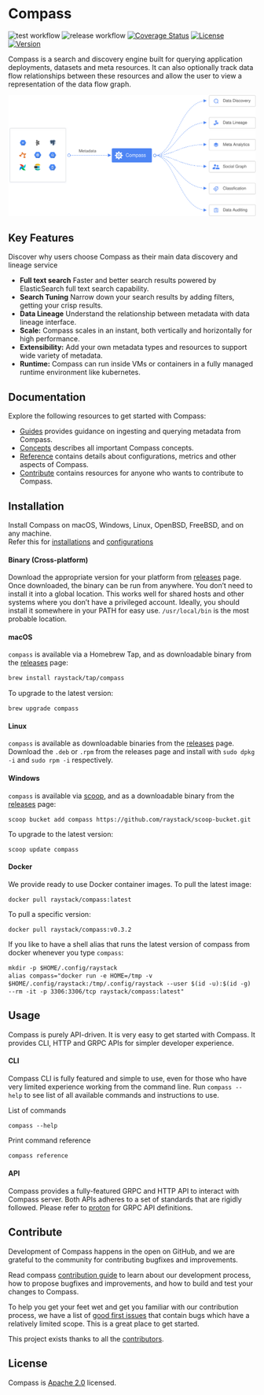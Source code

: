 # Compass

![test workflow](https://github.com/raystack/compass/actions/workflows/test.yml/badge.svg)
![release workflow](https://github.com/raystack/compass/actions/workflows/release.yml/badge.svg)
[![Coverage Status](https://coveralls.io/repos/github/raystack/compass/badge.svg?branch=main)](https://coveralls.io/github/raystack/compass?branch=main)
[![License](https://img.shields.io/badge/License-Apache%202.0-blue.svg?logo=apache)](LICENSE)
[![Version](https://img.shields.io/github/v/release/raystack/compass?logo=semantic-release)](Version)

Compass is a search and discovery engine built for querying application deployments, datasets and meta resources. It can also optionally track data flow relationships between these resources and allow the user to view a representation of the data flow graph.

<p align="center"><img src="./docs/static/assets/overview.svg" /></p>

## Key Features

Discover why users choose Compass as their main data discovery and lineage service

- **Full text search** Faster and better search results powered by ElasticSearch full text search capability.
- **Search Tuning** Narrow down your search results by adding filters, getting your crisp results.
- **Data Lineage** Understand the relationship between metadata with data lineage interface.
- **Scale:** Compass scales in an instant, both vertically and horizontally for high performance.
- **Extensibility:** Add your own metadata types and resources to support wide variety of metadata.
- **Runtime:** Compass can run inside VMs or containers in a fully managed runtime environment like kubernetes.

## Documentation

Explore the following resources to get started with Compass:

- [Guides](https://compass-raystack.vercel.app/docs/guides) provides guidance on ingesting and querying metadata from Compass.
- [Concepts](https://compass-raystack.vercel.app/docs/concepts) describes all important Compass concepts.
- [Reference](https://compass-raystack.vercel.app/docs/reference) contains details about configurations, metrics and other aspects of Compass.
- [Contribute](https://compass-raystack.vercel.app/docs/contribute/contribution.md) contains resources for anyone who wants to contribute to Compass.

## Installation

Install Compass on macOS, Windows, Linux, OpenBSD, FreeBSD, and on any machine. <br/>Refer this for [installations](https://compass-raystack.vercel.app/docs/installation) and [configurations](https://compass-raystack.vercel.app/docs/guides/configuration)

#### Binary (Cross-platform)

Download the appropriate version for your platform from [releases](https://github.com/raystack/compass/releases) page. Once downloaded, the binary can be run from anywhere.
You don’t need to install it into a global location. This works well for shared hosts and other systems where you don’t have a privileged account.
Ideally, you should install it somewhere in your PATH for easy use. `/usr/local/bin` is the most probable location.

#### macOS

`compass` is available via a Homebrew Tap, and as downloadable binary from the [releases](https://github.com/raystack/compass/releases/latest) page:

```sh
brew install raystack/tap/compass
```

To upgrade to the latest version:

```
brew upgrade compass
```

#### Linux

`compass` is available as downloadable binaries from the [releases](https://github.com/raystack/compass/releases/latest) page. Download the `.deb` or `.rpm` from the releases page and install with `sudo dpkg -i` and `sudo rpm -i` respectively.

#### Windows

`compass` is available via [scoop](https://scoop.sh/), and as a downloadable binary from the [releases](https://github.com/raystack/compass/releases/latest) page:

```
scoop bucket add compass https://github.com/raystack/scoop-bucket.git
```

To upgrade to the latest version:

```
scoop update compass
```

#### Docker

We provide ready to use Docker container images. To pull the latest image:

```
docker pull raystack/compass:latest
```

To pull a specific version:

```
docker pull raystack/compass:v0.3.2
```

If you like to have a shell alias that runs the latest version of compass from docker whenever you type `compass`:

```
mkdir -p $HOME/.config/raystack
alias compass="docker run -e HOME=/tmp -v $HOME/.config/raystack:/tmp/.config/raystack --user $(id -u):$(id -g) --rm -it -p 3306:3306/tcp raystack/compass:latest"
```

## Usage

Compass is purely API-driven. It is very easy to get started with Compass. It provides CLI, HTTP and GRPC APIs for simpler developer experience.

#### CLI

Compass CLI is fully featured and simple to use, even for those who have very limited experience working from the command line. Run `compass --help` to see list of all available commands and instructions to use.

List of commands

```
compass --help
```

Print command reference

```sh
compass reference
```

#### API

Compass provides a fully-featured GRPC and HTTP API to interact with Compass server. Both APIs adheres to a set of standards that are rigidly followed. Please refer to [proton](https://github.com/raystack/proton/tree/main/raystack/compass/v1beta1) for GRPC API definitions.

## Contribute

Development of Compass happens in the open on GitHub, and we are grateful to the community for contributing bugfixes and improvements.

Read compass [contribution guide](https://compass-raystack.vercel.app/docs/contribute/contribution.md) to learn about our development process, how to propose bugfixes and improvements, and how to build and test your changes to Compass.

To help you get your feet wet and get you familiar with our contribution process, we have a list of [good first issues](https://github.com/raystack/compass/labels/good%20first%20issue) that contain bugs which have a relatively limited scope. This is a great place to get started.

This project exists thanks to all the [contributors](https://github.com/raystack/compass/graphs/contributors).

## License

Compass is [Apache 2.0](LICENSE) licensed.
